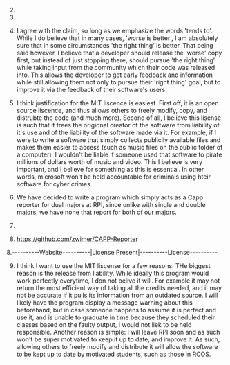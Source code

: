 2. 

3. 

4. I agree with the claim, so long as we emphasize the words 'tends to'. While I do believe that in many cases, 'worse is better', I am absolutely sure that in some circumstances 'the right thing' is better. That being said however, I believe that a developer should release the 'worse' copy first, but instead of just stopping there, should pursue 'the right thing' while taking input from the community which their code was released into. This allows the developer to get early feedback and information while still allowing them not only to pursue their 'right thing' goal, but to improve it via the feedback of their software's users.

5. I think justification for the MIT liscence is easiest. First off, it is an open source liscence, and thus allows others to freely modify, copy, and distrubte the code (and much more). Second of all, I believe this lisense is such that it frees the origional creator of the software from liability of it's use and of the liability of the software made via it. For example, if I were to write a software that simply collects publiclly available files and makes them easier to access (such as music files on the public folder of a computer), I wouldn't be liable if someone used that software to pirate millions of dollars worth of music and video. This I believe is very important, and I believe for something as this is essential. In other words, microsoft won't be held accountable for criminals using hteir software for cyber crimes.

6. We have decided to write a program which simply acts as a Capp reporter for dual majors at RPI, since unlike with single and double majors, we have none that report for both of our majors.

6. 


7. https://github.com/zwimer/CAPP-Reporter


8.----------Website----------|License Present|----------License----------




9. I think I want to use the MIT liscense for a few reasons. THe biggest reason is the release from liability. While ideally this program would work perfectly everytime, I don not belive it will. For example it may not return the most efficient way of taking all the credits needed, and it may not be accurate if it pulls its information from an outdated source. I will likely have the program display a message warning about this beforehand, but in case someone happens to assume it is perfect and use it, and is unable to graduate in time because they scheduled their classes based on the faulty output, I would not liek to be held responsible. Another reason is simple: I will leave RPI soon and as such won't be super motivated to keep it up to date, and improve it. As such, allowing others to freely modify and distribute it will allow the software to be kept up to date by motivated students, such as those in RCOS.
